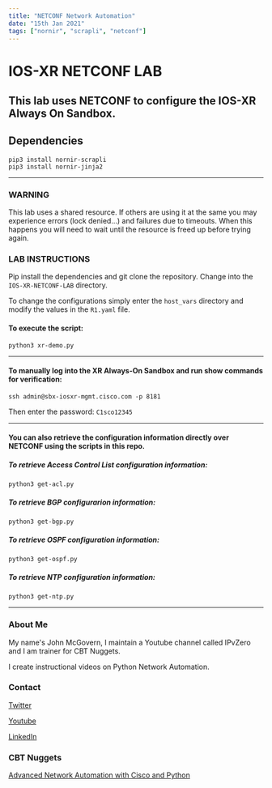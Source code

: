 ```yaml
---
title: "NETCONF Network Automation"
date: "15th Jan 2021"
tags: ["nornir", "scrapli", "netconf"]
---
```


# IOS-XR NETCONF LAB
This lab uses NETCONF to configure the IOS-XR Always On Sandbox.
-------------------------------------------------------------------
## Dependencies

```
pip3 install nornir-scrapli
pip3 install nornir-jinja2 
```
----------------------------------------------------------------
### WARNING
This lab uses a shared resource. If others are using it at the same you may experience errors (lock denied...) and failures due to timeouts.
When this happens you will need to wait until the resource is freed up before trying again.

### LAB INSTRUCTIONS
Pip install the dependencies and git clone the repository. Change into the ```IOS-XR-NETCONF-LAB``` directory.

To change the configurations simply enter the ```host_vars``` directory and modify the values in the ```R1.yaml``` file.

#### To execute the script:
```python3 xr-demo.py```

-------------------------------------------------

#### To manually log into the XR Always-On Sandbox and run show commands for verification:
```ssh admin@sbx-iosxr-mgmt.cisco.com -p 8181```

Then enter the password: 
```C1sco12345```

-------------------------------------------------

#### You can also retrieve the configuration information directly over NETCONF using the scripts in this repo.

##### To retrieve Access Control List configuration information:
```python3 get-acl.py```

##### To retrieve BGP configurarion information:
```python3 get-bgp.py```

##### To retrieve OSPF configuration information:
```python3 get-ospf.py```

##### To retrieve NTP configuration information:
```python3 get-ntp.py```

-------------------------------------------------

### About Me
My name's John McGovern, I maintain a Youtube channel called IPvZero and I am trainer for CBT Nuggets. 

I create instructional videos on Python Network Automation.

### Contact

[Twitter](https://twitter.com/IPvZero)

[Youtube](https://youtube.com/c/IPvZero)

[LinkedIn](https://www.linkedin.com/in/ipvzero)

### CBT Nuggets 

[Advanced Network Automation with Cisco and Python](http://learn.gg/adv-net)

